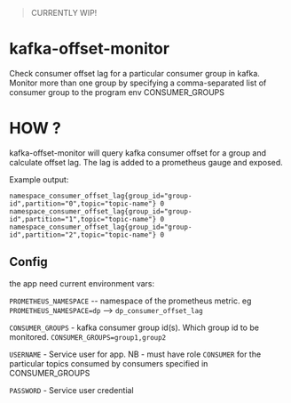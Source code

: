 > CURRENTLY WIP! 

# kafka-offset-monitor
Check consumer offset lag for a particular consumer group in kafka. Monitor more than one group by specifying a comma-separated list of consumer group to the program env CONSUMER_GROUPS


# HOW ? 

kafka-offset-monitor will query kafka consumer offset for a group and calculate offset lag. The lag is added to a prometheus gauge and exposed. 

Example output:

```http request
namespace_consumer_offset_lag{group_id="group-id",partition="0",topic="topic-name"}	0
namespace_consumer_offset_lag{group_id="group-id",partition="1",topic="topic-name"}	0
namespace_consumer_offset_lag{group_id="group-id",partition="2",topic="topic-name"}	0
```


## Config

the app need current environment vars:

`PROMETHEUS_NAMESPACE` -- namespace of the prometheus metric. eg   `PROMETHEUS_NAMESPACE=dp` --> `dp_consumer_offset_lag`

`CONSUMER_GROUPS` - kafka consumer group id(s). Which group id to be monitored.  `CONSUMER_GROUPS=group1,group2`

`USERNAME` - Service user for app. NB - must have role `CONSUMER` for the particular topics consumed by consumers specified in CONSUMER_GROUPS

`PASSWORD` - Service user credential

